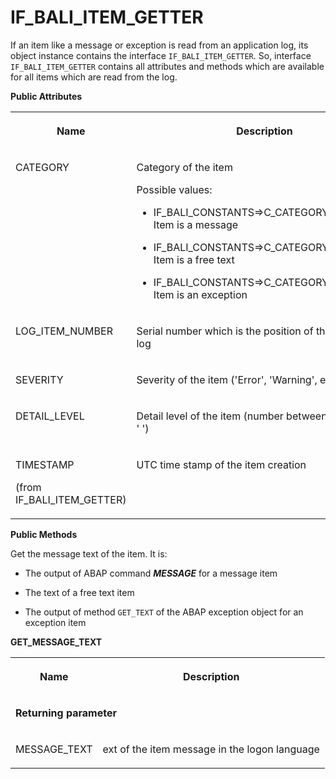 <!-- loio5ff735cf11874b31abc0a8130baaffb8 -->

# IF\_BALI\_ITEM\_GETTER

If an item like a message or exception is read from an application log, its object instance contains the interface `IF_BALI_ITEM_GETTER`. So, interface `IF_BALI_ITEM_GETTER` contains all attributes and methods which are available for all items which are read from the log.

**Public Attributes**


<table>
<tr>
<th valign="top">

Name



</th>
<th valign="top">

Description



</th>
</tr>
<tr>
<td valign="top">

CATEGORY



</td>
<td valign="top">

Category of the item

Possible values:

-   IF\_BALI\_CONSTANTS=\>C\_CATEGORY\_MESSAGE: Item is a message

-   IF\_BALI\_CONSTANTS=\>C\_CATEGORY\_FREE\_TEXT: Item is a free text

-   IF\_BALI\_CONSTANTS=\>C\_CATEGORY\_EXCEPTION: Item is an exception




</td>
</tr>
<tr>
<td valign="top">

LOG\_ITEM\_NUMBER



</td>
<td valign="top">

Serial number which is the position of the item in the log



</td>
</tr>
<tr>
<td valign="top">

SEVERITY



</td>
<td valign="top">

Severity of the item \('Error', 'Warning', etc\)



</td>
</tr>
<tr>
<td valign="top">

DETAIL\_LEVEL



</td>
<td valign="top">

Detail level of the item \(number between '1' and '9' or ' '\)



</td>
</tr>
<tr>
<td valign="top">

TIMESTAMP

\(from IF\_BALI\_ITEM\_GETTER\)



</td>
<td valign="top">

UTC time stamp of the item creation



</td>
</tr>
</table>

**Public Methods**



Get the message text of the item. It is:

-   The output of ABAP command ***MESSAGE*** for a message item

-   The text of a free text item

-   The output of method `GET_TEXT` of the ABAP exception object for an exception item


<a name="loio5ff735cf11874b31abc0a8130baaffb8__table_xkf_sjb_xlb"/>**GET\_MESSAGE\_TEXT**


<table>
<tr>
<th valign="top">

Name



</th>
<th valign="top">

Description



</th>
</tr>
<tr>
<td valign="top" colspan="2">

**Returning parameter**



</td>
</tr>
<tr>
<td valign="top">

MESSAGE\_TEXT



</td>
<td valign="top">

ext of the item message in the logon language



</td>
</tr>
</table>

